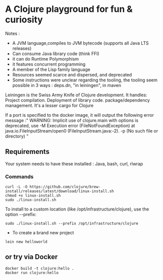 # A Clojure playground for fun & curiosity

Notes : 
- A JVM language,compiles to JVM bytecode (supports all Java LTS releases)
- Can consume Java library code (think FFI)
- it can do Runtime Polymorphism
- it features concurrent programming
- A member of the Lisp family language
- Resources seemed scarce and dispersed, and deprecated
- Some instructions were unclear regarding the tooling, the tooling seem possible in 3 ways : deps.dn, "in leiningen", in maven

Leiningen is the Swiss Army Knife of Clojure development. It handles:
Project compilation. Deployment of library code. package/dependency management.
It's a lesser cargo for Clojure

If a port is specified to the docker image, it will output
the following error message :" WARNING: Implicit use of clojure.main with options is deprecated, use -M
Execution error (FileNotFoundException) at java.io.FileInputStream/open0 (FileInputStream.java:-2).
-p (No such file or directory) "


## Requirements
Your system needs to have these installed : Java, bash, curl, rlwrap

### Commands
```shell
curl -L -O https://github.com/clojure/brew-install/releases/latest/download/linux-install.sh
chmod +x linux-install.sh
sudo ./linux-install.sh
```
To install to a custom location (like /opt/infrastructure/clojure), use the option --prefix:
```shell
sudo ./linux-install.sh --prefix /opt/infrastructure/clojure
```

- To create a brand new project

```shell
lein new helloworld
```

## or try via Docker
```shell
docker build -t clojure:hello .
docker run clojure:hello
```